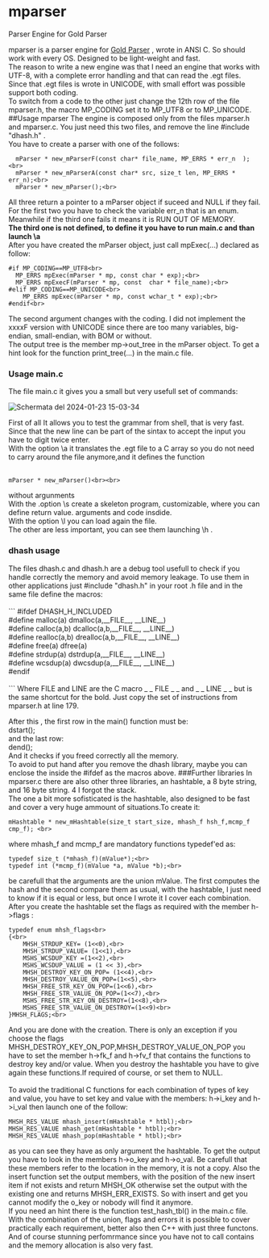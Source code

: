 # mparser
Parser Engine for Gold Parser

mparser is a parser engine for  <a href="http://www.goldparser.org/">Gold Parser</a> , wrote in ANSI C. So should work with every OS.  Designed to be light-weight and fast.<br>
The reason to write a new engine was that I need an engine that works with UTF-8, with a complete error handling and that can read the .egt files.<br>
Since that .egt files is wrote in UNICODE, with small effort was possible support both coding.<br>
To switch from a code to the other just change the 12th row of the file mparser.h, the macro MP_CODING set  it to MP_UTF8 or to MP_UNICODE.<br>
##Usage mparser
  The engine is composed only from the files mparser.h and mparser.c. You just need this two files, and remove the line #include "dhash.h" . <br>
You have to create a parser with one of the follows:<br>
```
  mParser * new_mParserF(const char* file_name, MP_ERRS * err_n  );<br>
  mParser * new_mParserA(const char* src, size_t len, MP_ERRS * err_n);<br>
  mParser * new_mParser();<br>
```
All three return a pointer to a mParser object if suceed and NULL if they fail. For the first two you have to check the variable err_n that is an enum.  Meanwhile if the third one fails it means it is RUN OUT OF MEMORY.<br>
<b>The third one is not defined, to define it you have to run main.c and than launch \a </b><br>
After you have created the mParser object, just call mpExec(...) declared as follow:<br>
```
#if MP_CODING==MP_UTF8<br>
  MP_ERRS mpExec(mParser * mp, const char * exp);<br>
  MP_ERRS mpExecF(mParser * mp, const  char * file_name);<br>
#elif MP_CODING==MP_UNICODE<br>
    MP_ERRS mpExec(mParser * mp, const wchar_t * exp);<br>
#endif<br>
```
The second argument changes with the coding. I did not implement the xxxxF version with UNICODE  since there are too many variables, big-endian, small-endian, with BOM or without.<br>
The output tree is the member mp->out_tree in the mParser object. To get a hint look for the function print_tree(...) in the main.c file.<br>
<h3>Usage main.c</h3>
The file main.c it gives you a small but very usefull set of commands:<br>

![Schermata del 2024-01-23 15-03-34](https://github.com/jurhas/mparser/assets/11569832/20e3263c-209c-41f7-a772-37d6f0a1a0bf)

First of all It allows you to test the grammar from shell, that is very fast. Since that the new line can be part of the sintax to accept the input you have to digit twice enter.<br>
With the option \a it translates the .egt file to a C array so you do not need to carry around the file anymore,and it defines the function <br><br>
```
mParser * new_mParser()<br><br>
```
without argunments<br> 
With the .option \s create a skeleton program, customizable, where you can define return value. arguments and code insdide.<br>
With the option \l you can load again the file.<br>
The other are less important, you can see them launching \h .<br>

<h3>dhash usage </h3>
The files dhash.c and dhash.h are a debug tool usefull to check if you handle correctly the memory and avoid memory leakage. To use them in other applications just #include "dhash.h" in your root .h file and in the same file define the macros: <br><br>
```
#ifdef DHASH_H_INCLUDED<br>
#define malloc(a) dmalloc(a,__FILE__, __LINE__)<br>
#define calloc(a,b) dcalloc(a,b,__FILE__, __LINE__)<br>
#define realloc(a,b) drealloc(a,b,__FILE__, __LINE__)<br>
#define free(a) dfree(a)<br>
#define strdup(a) dstrdup(a,__FILE__, __LINE__)<br>
#define wcsdup(a) dwcsdup(a,__FILE__, __LINE__)<br>
#endif<br><br>
```
Where FILE and LINE are the C macro _ _ FILE _ _ and _ _ LINE _ _ but is the same shortcut for the bold. Just copy the set of instructions from mparser.h at line 179.<br>

After this , the first row in the main() function must be:<br>
dstart();<br>
and the last row:<br>
dend();<br>
And it checks if you freed correctly all the memory.<br>
To avoid to put hand after you remove the dhash library, maybe you can enclose the inside the #ifdef as the macros above.
###Further libraries
In mparser.c there are also other three libraries, an hashtable, a 8 byte string, and 16 byte string. 4 I forgot the stack.<br>
The one a bit more sofisticated is the hashtable, also designed to be fast and cover a very huge ammount of situations.To create it:<br>
```
mHashtable * new_mHashtable(size_t start_size, mhash_f hsh_f,mcmp_f cmp_f); <br>
```
where mhash_f and mcmp_f are mandatory functions typedef'ed as:<br>
```
typedef size_t (*mhash_f)(mValue*);<br>
typedef int (*mcmp_f)(mValue *a, mValue *b);<br>
```
be carefull that the arguments are the union mValue. The first computes the hash and the second compare them as usual, with the hashtable, I just need to know if it is equal or less, but once I wrote it I cover each combination.<br>
After you create the hashtable set the flags as required with the member h->flags :<br>
```
typedef enum mhsh_flags<br>
{<br>
    MHSH_STRDUP_KEY= (1<<0),<br>
    MHSH_STRDUP_VALUE= (1<<1),<br>
    MSHS_WCSDUP_KEY =(1<<2),<br>
    MSHS_WCSDUP_VALUE = (1 << 3),<br>
    MHSH_DESTROY_KEY_ON_POP= (1<<4),<br>
    MHSH_DESTROY_VALUE_ON_POP=(1<<5),<br>
    MHSH_FREE_STR_KEY_ON_POP=(1<<6),<br>
    MHSH_FREE_STR_VALUE_ON_POP=(1<<7),<br>
    MSHS_FREE_STR_KEY_ON_DESTROY=(1<<8),<br>
    MSHS_FREE_STR_VALUE_ON_DESTROY=(1<<9)<br>
}MHSH_FLAGS;<br>
```
And you are done with the creation. There is only an exception if you choose the flags MHSH_DESTROY_KEY_ON_POP,MHSH_DESTROY_VALUE_ON_POP you have to set the member h->fk_f and h->fv_f that contains the functions to destroy key and/or value. When you destroy the hashtable you have to give again these functions.If required of course, or set them to NULL.<br>  
To avoid the traditional C functions for each combination of types of key and value, you have to set key and value with the members: h->i_key and  h->i_val then launch one of the follow:<br>
```
MHSH_RES_VALUE mhash_insert(mHashtable * htbl);<br>
MHSH_RES_VALUE mhash_get(mHashtable * htbl);<br>
MHSH_RES_VALUE mhash_pop(mHashtable * htbl);<br>
```
as you can see they have as only argument the hashtable.  To get the output you have to look in the members h->o_key and h->o_val. Be carefull that these members refer to the location in the memory, it is not a copy. Also the insert function set the output members, with the position of the new insert item if not exists and return MHSH_OK otherwise set the output with the existing one and returns MHSH_ERR_EXISTS. So with insert and get you cannot modify the o_key or nobody will find it anymore.<br>
If you need an hint there is the function test_hash_tbl() in the main.c file.<br>
With the combination of the union, flags and errors it is possible to cover practically each requirement, better also then C++ with just three functons. And of course stunning perfomrmance since you have not to call contains and the memory allocation is also very fast.<br> 








